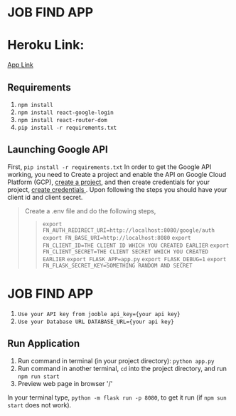 # JOB FIND APP

# Heroku Link:
[App Link](https://guarded-bayou-27051.herokuapp.com/)

## Requirements
1. `npm install`
2. `npm install react-google-login`
3. `npm install react-router-dom`
4. `pip install -r requirements.txt`

## Launching Google API
First, `pip install -r requirements.txt`
In order to get the Google API working, you need to Create a project and enable the API on Google Cloud Platform (GCP),
[create a project](https://developers.google.com/workspace/guides/create-project),
and then create credentials for your project, 
[create credentials ](https://developers.google.com/workspace/guides/create-credentials#web).
Upon following the steps you should have your client id and client secret. 
> Create a .env file and do the following steps,
>>`export FN_AUTH_REDIRECT_URI=http://localhost:8080/google/auth`
>>`export FN_BASE_URI=http://localhost:8080`
>>`export FN_CLIENT_ID=THE CLIENT ID WHICH YOU CREATED EARLIER`
>>`export FN_CLIENT_SECRET=THE CLIENT SECRET WHICH YOU CREATED EARLIER`
>>`export FLASK_APP=app.py`
>>`export FLASK_DEBUG=1`
>>`export FN_FLASK_SECRET_KEY=SOMETHING RANDOM AND SECRET`


# JOB FIND APP
1. `Use your API key from jooble api_key={your api key}`
2. `Use your Database URL DATABASE_URL={your api key}`


## Run Application
1. Run command in terminal (in your project directory): `python app.py`
2. Run command in another terminal, `cd` into the project directory, and run `npm run start`
3. Preview web page in browser '/'

In your terminal type, `python -m flask run -p 8080`, to get it run (if `npm sun start` does not work).
